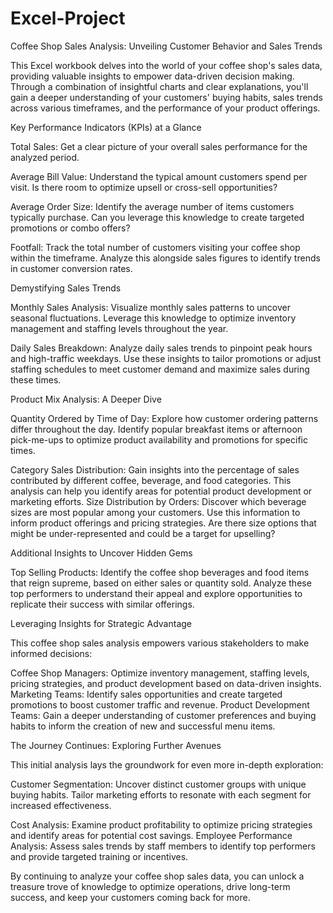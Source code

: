 # Excel-Project
Coffee Shop Sales Analysis: Unveiling Customer Behavior and Sales Trends

This Excel workbook delves into the world of your coffee shop's sales data, providing valuable insights to empower data-driven decision making. Through a combination of insightful charts and clear explanations, you'll gain a deeper understanding of your customers' buying habits, sales trends across various timeframes, and the performance of your product offerings.

Key Performance Indicators (KPIs) at a Glance

Total Sales: Get a clear picture of your overall sales performance for the analyzed period.

Average Bill Value: Understand the typical amount customers spend per visit. Is there room to optimize upsell or cross-sell opportunities?

Average Order Size: Identify the average number of items customers typically purchase. Can you leverage this knowledge to create targeted promotions or combo offers?

Footfall: Track the total number of customers visiting your coffee shop within the timeframe. Analyze this alongside sales figures to identify trends in customer conversion rates.

Demystifying Sales Trends

Monthly Sales Analysis: Visualize monthly sales patterns to uncover seasonal fluctuations. Leverage this knowledge to optimize inventory management and staffing levels throughout the year.

Daily Sales Breakdown: Analyze daily sales trends to pinpoint peak hours and high-traffic weekdays. Use these insights to tailor promotions or adjust staffing schedules to meet customer demand and maximize sales during these times.

Product Mix Analysis: A Deeper Dive

Quantity Ordered by Time of Day: Explore how customer ordering patterns differ throughout the day. Identify popular breakfast items or afternoon pick-me-ups to optimize product availability and promotions for specific times.

Category Sales Distribution: Gain insights into the percentage of sales contributed by different coffee, beverage, and food categories. This analysis can help you identify areas for potential product development or marketing efforts.
Size Distribution by Orders: Discover which beverage sizes are most popular among your customers. Use this information to inform product offerings and pricing strategies. Are there size options that might be under-represented and could be a target for upselling?

Additional Insights to Uncover Hidden Gems

Top Selling Products: Identify the coffee shop beverages and food items that reign supreme, based on either sales or quantity sold. Analyze these top performers to understand their appeal and explore opportunities to replicate their success with similar offerings.

Leveraging Insights for Strategic Advantage

This coffee shop sales analysis empowers various stakeholders to make informed decisions:

Coffee Shop Managers: Optimize inventory management, staffing levels, pricing strategies, and product development based on data-driven insights.
Marketing Teams: Identify sales opportunities and create targeted promotions to boost customer traffic and revenue.
Product Development Teams: Gain a deeper understanding of customer preferences and buying habits to inform the creation of new and successful menu items.

The Journey Continues: Exploring Further Avenues

This initial analysis lays the groundwork for even more in-depth exploration:

Customer Segmentation: Uncover distinct customer groups with unique buying habits. Tailor marketing efforts to resonate with each segment for increased effectiveness.

Cost Analysis: Examine product profitability to optimize pricing strategies and identify areas for potential cost savings.
Employee Performance Analysis: Assess sales trends by staff members to identify top performers and provide targeted training or incentives.

By continuing to analyze your coffee shop sales data, you can unlock a treasure trove of knowledge to optimize operations, drive long-term success, and keep your customers coming back for more.
